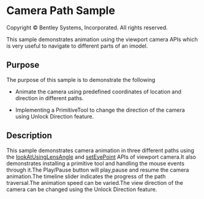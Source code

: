 # Camera Path Sample

Copyright © Bentley Systems, Incorporated. All rights reserved.

This sample demonstrates animation using the viewport camera APIs which is very useful to navigate to different parts of an imodel.

## Purpose

The purpose of this sample is to demonstrate the following

* Animate the camera using predefined coordinates of location and direction in different paths.

* Implementing a PrimitiveTool to change the direction of the camera using Unlock Direction feature.

## Description

This sample demonstrates camera animation in three different paths using the [lookAtUsingLensAngle](https://www.itwinjs.org/reference/imodeljs-frontend/views/viewstate3d/lookatusinglensangle/) and [setEyePoint](https://www.itwinjs.org/reference/imodeljs-common/rendering/camera/#seteyepoint) APIs of viewport camera.It also demonstrates installing a primitive tool and handling the mouse events through it.The Play/Pause button will play,pause and resume the camera animation.The timeline slider indicates the progress of the path traversal.The animation speed can be varied.The view direction of the camera can be changed using the Unlock Direction feature.
